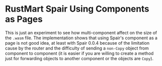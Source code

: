 # RustMart Spair Using Components as Pages

This is just an experiment to see how multi-component affect on the size of the `.wasm` file. The implementation shows that using Spair's component as a page is not good idea, at least with Spair 0.0.4 because of the limitation cause by the router and the difficulty of sending a `non-Copy` object from component to component (it is easier if you are willing to create a method just for forwarding objects to another component or the objects are `Copy`).